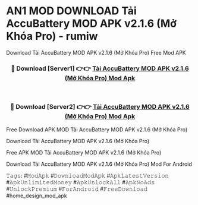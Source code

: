 # AN1 MOD DOWNLOAD Tải AccuBattery MOD APK v2.1.6 (Mở Khóa Pro) - rumiw
Download Tải AccuBattery MOD APK v2.1.6 (Mở Khóa Pro) Free Mod APK

<div align="center">
<h3>🔴 Download [Server1] 👉👉 <a href="https://apk-comot.site?title=Tải_AccuBattery_MOD_APK_v2.1.6_(Mở_Khóa_Pro)">Tải AccuBattery MOD APK v2.1.6 (Mở Khóa Pro) Mod Apk</a></h3><br>

<h3>🔴 Download [Server2] 👉👉 <a href="https://apk-comot.site?title=Tải_AccuBattery_MOD_APK_v2.1.6_(Mở_Khóa_Pro)">Tải AccuBattery MOD APK v2.1.6 (Mở Khóa Pro) Mod Apk</a></h3>
</div>


Free Download APK MOD Tải AccuBattery MOD APK v2.1.6 (Mở Khóa Pro)

Download Tải AccuBattery MOD APK v2.1.6 (Mở Khóa Pro) 

Free APK MOD Tải AccuBattery MOD APK v2.1.6 (Mở Khóa Pro) 

Download Tải AccuBattery MOD APK v2.1.6 (Mở Khóa Pro) Mod For Android

𝚃𝚊𝚐𝚜: #𝙼𝚘𝚍𝙰𝚙𝚔 #𝙳𝚘𝚠𝚗𝚕𝚘𝚊𝚍𝙼𝚘𝚍𝙰𝚙𝚔 #𝙰𝚙𝚔𝙻𝚊𝚝𝚎𝚜𝚝𝚅𝚎𝚛𝚜𝚒𝚘𝚗 #𝙰𝚙𝚔𝚄𝚗𝚕𝚒𝚖𝚒𝚝𝚎𝚍𝙼𝚘𝚗𝚎𝚢 #𝙰𝚙𝚔𝚄𝚗𝚕𝚘𝚌𝚔𝙰𝚕𝚕 #𝙰𝚙𝚔𝙽𝚘𝙰𝚍𝚜 #𝚄𝚗𝚕𝚘𝚌𝚔𝙿𝚛𝚎𝚖𝚒𝚞𝚖 #𝙵𝚘𝚛𝙰𝚗𝚍𝚛𝚘𝚒𝚍 #𝙵𝚛𝚎𝚎𝙳𝚘𝚠𝚗𝚕𝚘𝚊𝚍 #home_design_mod_apk